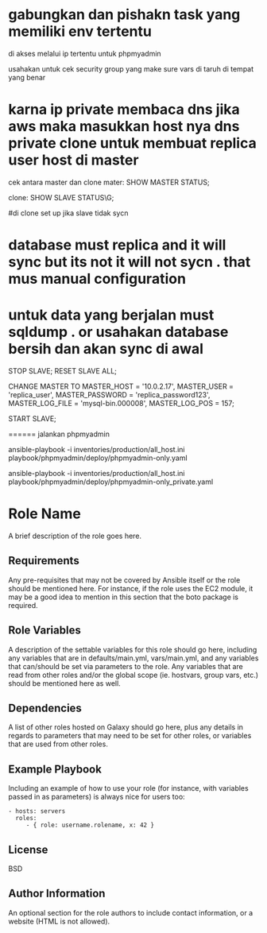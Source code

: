 <!-- @format -->

# gabungkan dan pishakn task yang memiliki env tertentu

di akses melalui ip tertentu untuk phpmyadmin

usahakan untuk cek security group yang
make sure vars di taruh di tempat yang benar

# karna ip private membaca dns jika aws maka masukkan host nya dns private clone untuk membuat replica user host di master

cek antara master dan clone
mater:
SHOW MASTER STATUS;

clone:
SHOW SLAVE STATUS\G;

#di clone set up jika slave tidak sycn

# database must replica and it will sync but its not it will not sycn . that mus manual configuration

# untuk data yang berjalan must sqldump . or usahakan database bersih dan akan sync di awal

STOP SLAVE;
RESET SLAVE ALL;

CHANGE MASTER TO
MASTER_HOST = '10.0.2.17',
MASTER_USER = 'replica_user',
MASTER_PASSWORD = 'replica_password123',
MASTER_LOG_FILE = 'mysql-bin.000008',
MASTER_LOG_POS = 157;

START SLAVE;

======
jalankan phpmyadmin

ansible-playbook -i inventories/production/all_host.ini playbook/phpmyadmin/deploy/phpmyadmin-only.yaml

ansible-playbook -i inventories/production/all_host.ini playbook/phpmyadmin/deploy/phpmyadmin-only_private.yaml

# Role Name

A brief description of the role goes here.

## Requirements

Any pre-requisites that may not be covered by Ansible itself or the role should be mentioned here. For instance, if the role uses the EC2 module, it may be a good idea to mention in this section that the boto package is required.

## Role Variables

A description of the settable variables for this role should go here, including any variables that are in defaults/main.yml, vars/main.yml, and any variables that can/should be set via parameters to the role. Any variables that are read from other roles and/or the global scope (ie. hostvars, group vars, etc.) should be mentioned here as well.

## Dependencies

A list of other roles hosted on Galaxy should go here, plus any details in regards to parameters that may need to be set for other roles, or variables that are used from other roles.

## Example Playbook

Including an example of how to use your role (for instance, with variables passed in as parameters) is always nice for users too:

    - hosts: servers
      roles:
         - { role: username.rolename, x: 42 }

## License

BSD

## Author Information

An optional section for the role authors to include contact information, or a website (HTML is not allowed).
